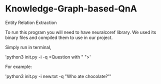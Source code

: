 # Knowledge-Graph-based-QnA

Entity Relation Extraction

To run this program you will need to have neuralcoref library.
We used its binary files and compiled them to use in our project.

Simply run in terminal,

'python3 init.py -i <Text File> -q <Question with " ">'

For example:

'python3 init.py -i new.txt -q "Who ate chocolate?"'
